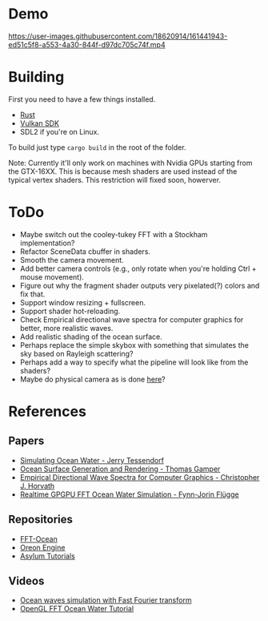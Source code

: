 # Demo

https://user-images.githubusercontent.com/18620914/161441943-ed51c5f8-a553-4a30-844f-d97dc705c74f.mp4

# Building

First you need to have a few things installed.
- [Rust](https://www.rust-lang.org/)
- [Vulkan SDK](https://www.lunarg.com/vulkan-sdk/)
- SDL2 if you're on Linux.

To build just type `cargo build` in the root of the folder.

Note: Currently it'll only work on machines with Nvidia GPUs starting from the GTX-16XX. This is because mesh shaders are used instead of the typical vertex shaders. This restriction will fixed soon, howerver.

# ToDo

- Maybe switch out the cooley-tukey FFT with a Stockham implementation?
- Refactor SceneData cbuffer in shaders.
- Smooth the camera movement.
- Add better camera controls (e.g., only rotate when you're holding Ctrl + mouse movement).
- Figure out why the fragment shader outputs very pixelated(?) colors and fix that.
- Support window resizing + fullscreen.
- Support shader hot-reloading.
- Check Empirical directional wave spectra for computer graphics for better, more realistic waves.
- Add realistic shading of the ocean surface.
- Perhaps replace the simple skybox with something that simulates the sky based on Rayleigh scattering?
- Perhaps add a way to specify what the pipeline will look like from the shaders?
- Maybe do physical camera as is done [here](https://bitsquid.blogspot.com/2017/09/physical-cameras-in-stingray.html)?

# References

## Papers
- [Simulating Ocean Water - Jerry Tessendorf](https://citeseerx.ist.psu.edu/viewdoc/download?doi=10.1.1.161.9102&rep=rep1&type=pdf)
- [Ocean Surface Generation and Rendering - Thomas Gamper](https://www.cg.tuwien.ac.at/research/publications/2018/GAMPER-2018-OSG/GAMPER-2018-OSG-thesis.pdf)
- [Empirical Directional Wave Spectra for Computer Graphics - Christopher J. Horvath](https://dl.acm.org/doi/10.1145/2791261.2791267)
- [Realtime GPGPU FFT Ocean Water Simulation - Fynn-Jorin Flügge](https://tore.tuhh.de/handle/11420/1439?locale=en)

## Repositories
- [FFT-Ocean](https://github.com/gasgiant/FFT-Ocean)
- [Oreon Engine](https://github.com/fynnfluegge/oreon-engine)
- [Asylum Tutorials](https://github.com/asylum2010/Asylum_Tutorials)

## Videos
- [Ocean waves simulation with Fast Fourier transform](https://youtu.be/kGEqaX4Y4bQ)
- [OpenGL FFT Ocean Water Tutorial](https://youtu.be/B3YOLg0sA2g)
